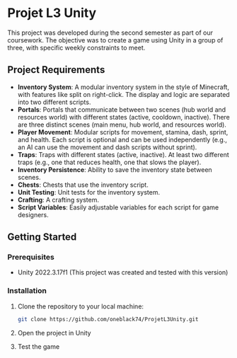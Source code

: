 # Projet L3 Unity

This project was developed during the second semester as part of our coursework. The objective was to create a game using Unity in a group of three, with specific weekly constraints to meet.

## Project Requirements

- **Inventory System**: A modular inventory system in the style of Minecraft, with features like split on right-click. The display and logic are separated into two different scripts.
- **Portals**: Portals that communicate between two scenes (hub world and resources world) with different states (active, cooldown, inactive). There are three distinct scenes (main menu, hub world, and resources world).
- **Player Movement**: Modular scripts for movement, stamina, dash, sprint, and health. Each script is optional and can be used independently (e.g., an AI can use the movement and dash scripts without sprint).
- **Traps**: Traps with different states (active, inactive). At least two different traps (e.g., one that reduces health, one that slows the player).
- **Inventory Persistence**: Ability to save the inventory state between scenes.
- **Chests**: Chests that use the inventory script.
- **Unit Testing**: Unit tests for the inventory system.
- **Crafting**: A crafting system.
- **Script Variables**: Easily adjustable variables for each script for game designers.


## Getting Started

### Prerequisites

- Unity 2022.3.17f1 (This project was created and tested with this version)

### Installation

1. Clone the repository to your local machine:
   ```sh
   git clone https://github.com/oneblack74/ProjetL3Unity.git
   ```

2. Open the project in Unity

3. Test the game

